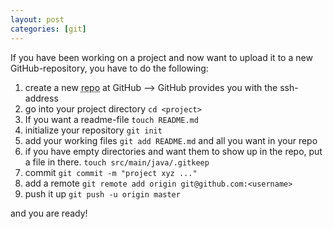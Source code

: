 ```yaml
---
layout: post
categories: [git]
---
```



If you have been working on a project and now want to upload it to a new GitHub-repository, you have to do the following:

1. create a new <abbr title="repository">repo</abbr> at GitHub --> GitHub provides you with the ssh-address
1. go into your project directory ```cd <project>```
2. If you want a readme-file ```touch README.md```
3. initialize your repository ```git init```
4. add your working files ```git add README.md``` and all you want in your repo
1. if you have empty directories and want them to show up in the repo, put a file in there. ```touch src/main/java/.gitkeep```
5. commit ```git commit -m "project xyz ..."```
6. add a remote ```git remote add origin git@github.com:<username>```
7. push it up ```git push -u origin master```

and you are ready!
